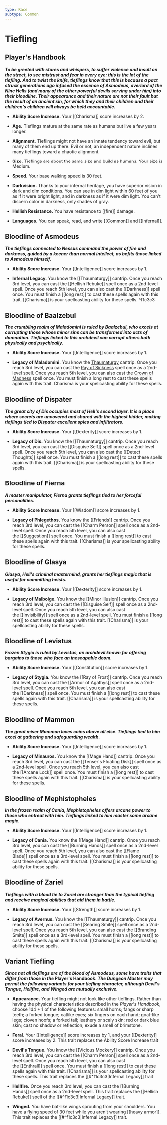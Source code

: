 ```yaml
---
type: Race
subtype: Common
---
```

# Tiefling

## Player's Handbook

_**To be greeted with stares and whispers, to suffer violence and insult on the street, to see mistrust and fear in every eye: this is the lot of the tiefling. And to twist the knife, tieflings know that this is because a pact struck generations ago infused the essence of Asmodeus, overlord of the Nine Hells (and many of the other powerful devils serving under him) into their bloodline. Their appearance and their nature are not their fault but the result of an ancient sin, for which they and their children and their children's children will always be held accountable.**_

- **Ability Score Increase.** Your [[Charisma]] score increases by 2.

- **Age.** Tieflings mature at the same rate as humans but live a few years longer.

- **Alignment.** Tieflings might not have an innate tendency toward evil, but many of them end up there. Evil or not, an independent nature inclines many tieflings toward a chaotic alignment.

- **Size.** Tieflings are about the same size and build as humans. Your size is Medium.

- **Speed.** Your base walking speed is 30 feet.

- **Darkvision.** Thanks to your infernal heritage, you have superior vision in dark and dim conditions. You can see in dim light within 60 feet of you as if it were bright light, and in darkness as if it were dim light. You can’t discern color in darkness, only shades of gray.

- **Hellish Resistance.** You have resistance to [[fire]] damage.

- **Languages.** You can speak, read, and write [[Common]] and [[Infernal]].

## Bloodline of Asmodeus

**_The tieflings connected to Nessus command the power of fire and darkness, guided by a keener than normal intellect, as befits those linked to Asmodeus himself._**

- **Ability Score Increase.** Your [[Intelligence]] score increases by 1.

- **Infernal Legacy.** You know the [[Thaumaturgy]] cantrip. Once you reach 3rd level, you can cast the [[Hellish Rebuke]] spell once as a 2nd-level spell. Once you reach 5th level, you can also cast the [[Darkness]] spell once. You must finish a [[long rest]] to cast these spells again with this trait. [[Charisma]] is your spellcasting ability for these spells. ^f1c3c3

## Bloodline of Baalzebul

**_The crumbling realm of Maladomini is ruled by Baalzebul, who excels at corrupting those whose minor sins can be transformed into acts of damnation. Tieflings linked to this archdevil can corrupt others both physically and psychically._**

- **Ability Score Increase.** Your [[Intelligence]] score increases by 1.

- **Legacy of Maladomini.** You know the [Thaumaturgy](http://dnd5e.wikidot.com/spell:thaumaturgy) cantrip. Once you reach 3rd level, you can cast the [Ray of Sickness](http://dnd5e.wikidot.com/spell:ray-of-sickness) spell once as a 2nd-level spell. Once you reach 5th level, you can also cast the [Crown of Madness](http://dnd5e.wikidot.com/spell:crown-of-madness) spell once. You must finish a long rest to cast these spells again with this trait. Charisma is your spellcasting ability for these spells.

## Bloodline of Dispater

**_The great city of Dis occupies most of Hell's second layer. It is a place where secrets are uncovered and shared with the highest bidder, making tieflings tied to Dispater excellent spies and infiltrators._**

- **Ability Score Increase.** Your [[Dexterity]] score increases by 1.

- **Legacy of Dis.** You know the [[Thaumaturgy]] cantrip. Once you reach 3rd level, you can cast the [[Disguise Self]] spell once as a 2nd-level spell. Once you reach 5th level, you can also cast the [[Detect Thoughts]] spell once. You must finish a [[long rest]] to cast these spells again with this trait. [[Charisma]] is your spellcasting ability for these spells.

## Bloodline of Fierna

**_A master manipulator, Fierna grants tieflings tied to her forceful personalities._**

- **Ability Score Increase.** Your [[Wisdom]] score increases by 1.

- **Legacy of Phlegethos.** You know the [[Friends]] cantrip. Once you reach 3rd level, you can cast the [[Charm Person]] spell once as a 2nd-level spell. Once you reach 5th level, you can also cast the [[Suggestion]] spell once. You must finish a [[long rest]] to cast these spells again with this trait. [[Charisma]] is your spellcasting ability for these spells.

## Bloodline of Glasya

**_Glasya, Hell's criminal mastermind, grants her tiefiings magic that is useful for committing heists._**

- **Ability Score Increase.** Your [[Dexterity]] score increases by 1.

- **Legacy of Malbolge.** You know the [[Minor Illusion]] cantrip. Once you reach 3rd level, you can cast the [[Disguise Self]] spell once as a 2nd-level spell. Once you reach 5th level, you can also cast the [[Invisibility]] spell once as a 2nd-level spell. You must finish a [[long rest]] to cast these spells again with this trait. [[Charisma]] is your spellcasting ability for these spells.

## Bloodline of Levistus

**_Frozen Stygia is ruled by Levistus, an archdevil known for offering bargains to those who face an inescapable doom._**

- **Ability Score Increase.** Your [[Constitution]] score increases by 1.

- **Legacy of Stygia.** You know the [[Ray of Frost]] cantrip. Once you reach 3rd level, you can cast the [[Armor of Agathys]] spell once as a 2nd-level spell. Once you reach 5th level, you can also cast the [[Darkness]] spell once. You must finish a [[long rest]] to cast these spells again with this trait. [[Charisma]] is your spellcasting ability for these spells.

## Bloodline of Mammon

**_The great miser Mammon loves coins above all else. Tieflings tied to him excel at gathering and safeguarding wealth._**

- **Ability Score Increase.** Your [[Intelligence]] score increases by 1.

- **Legacy of Minauros.** You know the [[Mage Hand]] cantrip. Once you reach 3rd level, you can cast the [[Tenser's Floating Disk]] spell once as a 2nd-level spell. Once you reach 5th level, you can also cast the [[Arcane Lock]] spell once. You must finish a [[long rest]] to cast these spells again with this trait. [[Charisma]] is your spellcasting ability for these spells.

## Bloodline of Mephistopheles

**_In the frozen realm of Cania, Mephistopheles offers arcane power to those who entreat with him. Tieflings linked to him master some arcane magic._**

- **Ability Score Increase.** Your [[Intelligence]] score increases by 1.

- **Legacy of Cania.** You know the [[Mage Hand]] cantrip. Once you reach 3rd level, you can cast the [[Burning Hands]] spell once as a 2nd-level spell. Once you reach 5th level, you can also cast the [[Flame Blade]] spell once as a 3rd-level spell. You must finish a [[long rest]] to cast these spells again with this trait. [[Charisma]] is your spellcasting ability for these spells.

## Bloodline of Zariel

**_Tieflings with a blood tie to Zariel are stronger than the typical tiefling and receive magical abilities that aid them in battle._**

- **Ability Score Increase.** Your [[Strength]] score increases by 1.

- **Legacy of Avernus.** You know the [[Thaumaturgy]] cantrip. Once you reach 3rd level, you can cast the [[Searing Smite]] spell once as a 2nd-level spell. Once you reach 5th level, you can also cast the [[Branding Smite]] spell once as a 3rd-level spell. You must finish a [[long rest]] to cast these spells again with this trait. [[Charisma]] is your spellcasting ability for these spells.

## Variant Tiefling

**_Since not all tieflings are of the blood of Asmodeus, some have traits that differ from those in the_ Player's Handbook. _The Dungeon Master may permit the following variants for your tiefling character, although Devil's Tongue, Hellfire, and Winged are mutually exclusive._**

- **Appearance.** Your tiefling might not look like other tieflings. Rather than having the physical characteristics described in the _Player's Handbook_, choose 1d4 + 1 of the following features: small horns; fangs or sharp teeth; a forked tongue; catlike eyes; six fingers on each hand; goat-like legs; cloven hoofs; a forked tail; leathery or scaly skin; red or dark blue skin; cast no shadow or reflection; exude a smell of brimstone.

- **Feral.** Your [[Intelligence]] score increases by 1, and your [[Dexterity]] score increases by 2. This trait replaces the Ability Score Increase trait

- **Devil's Tongue.** You know the [[Vicious Mockery]] cantrip. Once you reach 3rd level, you can cast the [[Charm Person]] spell once as a 2nd-level spell. Once you reach 5th level, you can also cast the [[Enthrall]] spell once. You must finish a [[long rest]] to cast these spells again with this trait. [[Charisma]] is your spellcasting ability for these spells. This trait replaces the [[#^f1c3c3|Infernal Legacy]] trait

- **Hellfire.** Once you reach 3rd level, you can cast the [[Burning Hands]] spell once as a 2nd-level spell. This trait replaces the [[Hellish Rebuke]] spell of the [[#^f1c3c3|Infernal Legacy]] trait.

- **Winged.** You have bat-like wings sprouting from your shoulders. You have a flying speed of 30 feet while you aren’t wearing [[heavy armor]]. This trait replaces the [[#^f1c3c3|Infernal Legacy]] trait. 